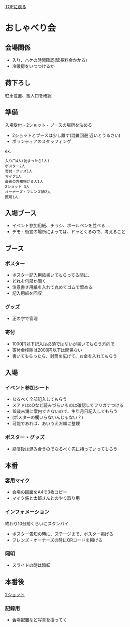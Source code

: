 [TOPに戻る](index.html)

# おしゃべり会
## 会場関係
- 入り、ハケの時間確認(延長料金かかる)
- 冷暖房をいつつけるか

## 荷下ろし
駐車位置、搬入口を確認

## 準備
入場受付・2ショット・ブースの場所を決める
- 2ショットとブースは少し離す(混雑回避 近いとうるさい)
- ボランティアのスタッフィング

ex.
```
入り口4人(始まったら1人)
ポスター2人
寄付・グッズ1人
マイク1人
最後の告知掲げる人1人
2ショット 3人
オーナーズ・フレンズQR2人
照明1人
```

## 入場ブース
- イベント参加用紙、チラシ、ボールペンを並べる
- デモ・街宣の場所によっては、ドッとくるので、考えること

## ブース
### ポスター
- ポスター記入用紙書いてもらってる間に、
- どれを何部か聞く
- 注意書き用紙を入れて丸めてゴムで留める
- 記入用紙を回収

### グッズ
- 正の字で管理

### 寄付
- 1000円以下記入は必須ではないが書いてもらう方向で
- 寄付金控除は2000円以下は関係ない
- 書いてもらったら、封筒を広げて、お金を入れてもらう

## 入場
### イベント参加シート
- なるべく全部記入してもらう
- メアドはoOなど読みづらいものは確認してフリガナつける
- 18歳未満に案内できないので、生年月日記入してもらう
- (ポスターの欄いらないんじゃない？)
- 可能であれば、あいうえお順に整理

### ポスター・グッズ
- 終演後は混み合うのでなるべく先に持っていってもらう


## 本番
### 客用マイク
- 会場の図面をA4で3枚コピー
- マイク係と太郎さんとのやり取り用

### インフォメーション
終わり10分前くらいにスタンバイ
- ポスター告知の時に、ステージまで、ポスター掲げる
- フレンズ・オーナーズの時にQRコードを掲げる

### 照明
- スライドの時は暗転

## 本番後
[2ショット](./2shot.md)


### 記録用
- 会場配置など写真を撮ってく